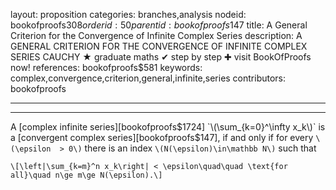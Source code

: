 layout: proposition
categories: branches,analysis
nodeid: bookofproofs$308
orderid: 50
parentid: bookofproofs$147
title: A General Criterion for the Convergence of Infinite Complex Series
description: A GENERAL CRITERION FOR THE CONVERGENCE OF INFINITE COMPLEX SERIES CAUCHY &#9733; graduate maths &#10004; step by step &#10010; visit BookOfProofs now!
references: bookofproofs$581
keywords: complex,convergence,criterion,general,infinite,series
contributors: bookofproofs

---


---

A [complex infinite series][bookofproofs$1724] `\(\sum_{k=0}^\infty x_k\)` is a [convergent complex series][bookofproofs$147], if and only if for every `\(\epsilon  > 0\)` there is an index `\(N(\epsilon)\in\mathbb N\)` such that

`\[\left|\sum_{k=m}^n x_k\right| < \epsilon\quad\quad \text{for all}\quad n\ge m\ge N(\epsilon).\]`
